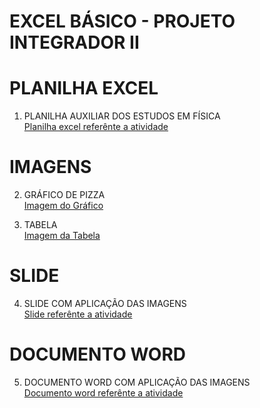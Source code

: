 # EXCEL BÁSICO - PROJETO INTEGRADOR II

# PLANILHA EXCEL
1. PLANILHA AUXILIAR DOS ESTUDOS EM FÍSICA\
[Planilha excel referênte a atividade](Projeto_Integrador_2_Murillo.xlsx)

# IMAGENS
2. GRÁFICO DE PIZZA\
[Imagem do Gráfico](gráfico.png)

3. TABELA\
[Imagem da Tabela](Tabela1.png)

# SLIDE
4. SLIDE COM APLICAÇÃO DAS IMAGENS\
[Slide referênte a atividade](PPTX-EXCEL.pptx)

# DOCUMENTO WORD
5. DOCUMENTO WORD COM APLICAÇÃO DAS IMAGENS\
[Documento word referênte a atividade](Doc-Word.docx)
